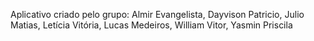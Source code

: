 Aplicativo criado pelo grupo: Almir Evangelista, Dayvison Patricio, Julio Matias, Letícia Vitória, Lucas Medeiros, William Vitor, Yasmin Priscila
